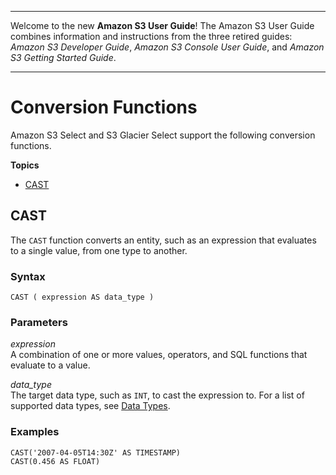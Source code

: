 --------

Welcome to the new **Amazon S3 User Guide**\! The Amazon S3 User Guide combines information and instructions from the three retired guides: *Amazon S3 Developer Guide*, *Amazon S3 Console User Guide*, and *Amazon S3 Getting Started Guide*\.

--------

# Conversion Functions<a name="s3-glacier-select-sql-reference-conversion"></a>

Amazon S3 Select and S3 Glacier Select support the following conversion functions\.

**Topics**
+ [CAST](#s3-glacier-select-sql-reference-cast)

## CAST<a name="s3-glacier-select-sql-reference-cast"></a>

The `CAST` function converts an entity, such as an expression that evaluates to a single value, from one type to another\. 

### Syntax<a name="s3-glacier-select-sql-reference-cast-syntax"></a>

```
CAST ( expression AS data_type )
```

### Parameters<a name="s3-glacier-select-sql-reference-cast-parameters"></a>

 *expression*   
A combination of one or more values, operators, and SQL functions that evaluate to a value\.

 *data\_type*   
The target data type, such as `INT`, to cast the expression to\. For a list of supported data types, see [Data Types](s3-glacier-select-sql-reference-data-types.md)\.

### Examples<a name="s3-glacier-select-sql-reference-cast-examples"></a>

```
CAST('2007-04-05T14:30Z' AS TIMESTAMP)
CAST(0.456 AS FLOAT)
```